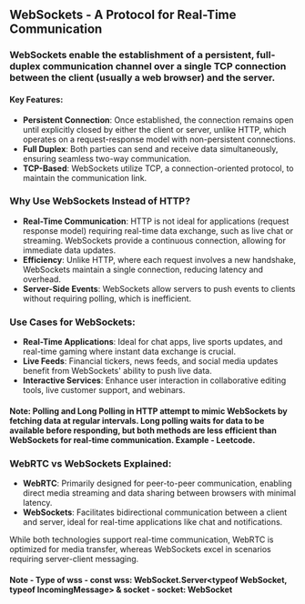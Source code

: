 ## WebSockets - A Protocol for Real-Time Communication

### WebSockets enable the establishment of a persistent, full-duplex communication channel over a single TCP connection between the client (usually a web browser) and the server.

#### Key Features:

- **Persistent Connection**: Once established, the connection remains open until explicitly closed by either the client or server, unlike HTTP, which operates on a request-response model with non-persistent connections.
- **Full Duplex**: Both parties can send and receive data simultaneously, ensuring seamless two-way communication.
- **TCP-Based**: WebSockets utilize TCP, a connection-oriented protocol, to maintain the communication link.

### Why Use WebSockets Instead of HTTP?

- **Real-Time Communication**: HTTP is not ideal for applications (request response model) requiring real-time data exchange, such as live chat or streaming. WebSockets provide a continuous connection, allowing for immediate data updates.
- **Efficiency**: Unlike HTTP, where each request involves a new handshake, WebSockets maintain a single connection, reducing latency and overhead.
- **Server-Side Events**: WebSockets allow servers to push events to clients without requiring polling, which is inefficient.

### **Use Cases for WebSockets:**

- **Real-Time Applications**: Ideal for chat apps, live sports updates, and real-time gaming where instant data exchange is crucial.
- **Live Feeds**: Financial tickers, news feeds, and social media updates benefit from WebSockets' ability to push live data.
- **Interactive Services**: Enhance user interaction in collaborative editing tools, live customer support, and webinars.

#### Note: Polling and Long Polling in HTTP attempt to mimic WebSockets by fetching data at regular intervals. Long polling waits for data to be available before responding, but both methods are less efficient than WebSockets for real-time communication. Example - Leetcode.

### WebRTC vs WebSockets Explained:

- **WebRTC**: Primarily designed for peer-to-peer communication, enabling direct media streaming and data sharing between browsers with minimal latency.
- **WebSockets**: Facilitates bidirectional communication between a client and server, ideal for real-time applications like chat and notifications.

While both technologies support real-time communication, WebRTC is optimized for media transfer, whereas WebSockets excel in scenarios requiring server-client messaging.

#### Note - Type of wss - const wss: WebSocket.Server<typeof WebSocket, typeof IncomingMessage> & socket - socket: WebSocket
